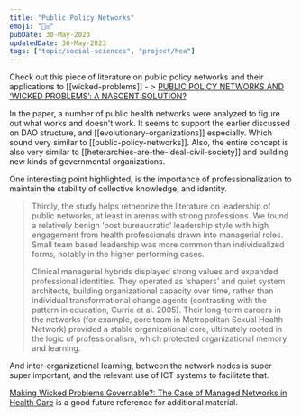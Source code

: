 ```yaml
---
title: "Public Policy Networks"
emoji: "🧑‍⚖"
pubDate: 30-May-2023
updatedDate: 30-May-2023
tags: ["topic/social-sciences", "project/hea"]
---
```


Check out this piece of literature on public policy networks and their applications to [[wicked-problems]] - > [PUBLIC POLICY NETWORKS AND ‘WICKED PROBLEMS’: A NASCENT SOLUTION?](https://onlinelibrary.wiley.com/doi/10.1111/j.1467-9299.2010.01896.x)

In the paper, a number of public health networks were analyzed to figure out what works and doesn't work. It seems to support the earlier discussed on DAO structure, and [[evolutionary-organizations]] especially. Which sound very similar to [[public-policy-networks]]. Also, the entire concept is also very similar to [[heterarchies-are-the-ideal-civil-society]] and building new kinds of governmental organizations.

One interesting point highlighted, is the importance of professionalization to maintain the stability of collective knowledge, and identity.

>Thirdly, the study helps retheorize the literature on leadership of public networks, at least in arenas with strong professions. We found a relatively benign ‘post bureaucratic’ leadership style with high engagement from health professionals drawn into managerial roles. Small team based leadership was more common than individualized forms, notably in the higher performing cases. 
>
>Clinical managerial hybrids displayed strong values and expanded professional identities. They operated as ‘shapers’ and quiet system architects, building organizational capacity over time, rather than individual transformational change agents (contrasting with the pattern in education, Currie et al. 2005). Their long-term careers in the networks (for example, core team in Metropolitan Sexual Health Network) provided a stable organizational core, ultimately rooted in the logic of professionalism, which protected organizational memory and learning.

And inter-organizational learning, between the network nodes is super super important, and the relevant use of ICT systems to facilitate that.

[Making Wicked Problems Governable?: The Case of Managed Networks in Health Care](https://books.google.co.uk/books?id=OHZpAgAAQBAJ&q=%22Making+Wicked+Problems+Governable%3F:+The+Case+of+Managed+Networks+in+Health+Care%22&pg=PP1&redir_esc=y#v=onepage&q=%22Making%20Wicked%20Problems%20Governable%3F%3A%20The%20Case%20of%20Managed%20Networks%20in%20Health%20Care%22&f=false) is a good future reference for additional material.
